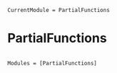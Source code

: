 ```@meta
CurrentModule = PartialFunctions
```

# PartialFunctions

```@index
```

```@autodocs
Modules = [PartialFunctions]
```
